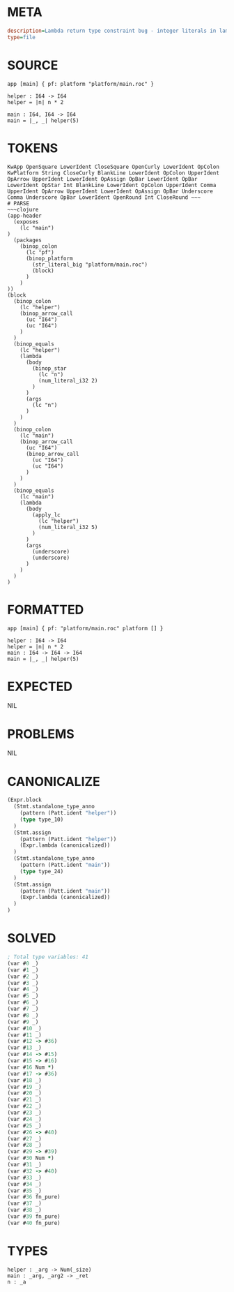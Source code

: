 # META
~~~ini
description=Lambda return type constraint bug - integer literals in lambda bodies should be constrained by function signature
type=file
~~~
# SOURCE
~~~roc
app [main] { pf: platform "platform/main.roc" }

helper : I64 -> I64
helper = |n| n * 2

main : I64, I64 -> I64
main = |_, _| helper(5)
~~~
# TOKENS
~~~text
KwApp OpenSquare LowerIdent CloseSquare OpenCurly LowerIdent OpColon KwPlatform String CloseCurly BlankLine LowerIdent OpColon UpperIdent OpArrow UpperIdent LowerIdent OpAssign OpBar LowerIdent OpBar LowerIdent OpStar Int BlankLine LowerIdent OpColon UpperIdent Comma UpperIdent OpArrow UpperIdent LowerIdent OpAssign OpBar Underscore Comma Underscore OpBar LowerIdent OpenRound Int CloseRound ~~~
# PARSE
~~~clojure
(app-header
  (exposes
    (lc "main")
)
  (packages
    (binop_colon
      (lc "pf")
      (binop_platform
        (str_literal_big "platform/main.roc")
        (block)
      )
    )
))
(block
  (binop_colon
    (lc "helper")
    (binop_arrow_call
      (uc "I64")
      (uc "I64")
    )
  )
  (binop_equals
    (lc "helper")
    (lambda
      (body
        (binop_star
          (lc "n")
          (num_literal_i32 2)
        )
      )
      (args
        (lc "n")
      )
    )
  )
  (binop_colon
    (lc "main")
    (binop_arrow_call
      (uc "I64")
      (binop_arrow_call
        (uc "I64")
        (uc "I64")
      )
    )
  )
  (binop_equals
    (lc "main")
    (lambda
      (body
        (apply_lc
          (lc "helper")
          (num_literal_i32 5)
        )
      )
      (args
        (underscore)
        (underscore)
      )
    )
  )
)
~~~
# FORMATTED
~~~roc
app [main] { pf: "platform/main.roc" platform [] }

helper : I64 -> I64
helper = |n| n * 2
main : I64 -> I64 -> I64
main = |_, _| helper(5)
~~~
# EXPECTED
NIL
# PROBLEMS
NIL
# CANONICALIZE
~~~clojure
(Expr.block
  (Stmt.standalone_type_anno
    (pattern (Patt.ident "helper"))
    (type type_10)
  )
  (Stmt.assign
    (pattern (Patt.ident "helper"))
    (Expr.lambda (canonicalized))
  )
  (Stmt.standalone_type_anno
    (pattern (Patt.ident "main"))
    (type type_24)
  )
  (Stmt.assign
    (pattern (Patt.ident "main"))
    (Expr.lambda (canonicalized))
  )
)
~~~
# SOLVED
~~~clojure
; Total type variables: 41
(var #0 _)
(var #1 _)
(var #2 _)
(var #3 _)
(var #4 _)
(var #5 _)
(var #6 _)
(var #7 _)
(var #8 _)
(var #9 _)
(var #10 _)
(var #11 _)
(var #12 -> #36)
(var #13 _)
(var #14 -> #15)
(var #15 -> #16)
(var #16 Num *)
(var #17 -> #36)
(var #18 _)
(var #19 _)
(var #20 _)
(var #21 _)
(var #22 _)
(var #23 _)
(var #24 _)
(var #25 _)
(var #26 -> #40)
(var #27 _)
(var #28 _)
(var #29 -> #39)
(var #30 Num *)
(var #31 _)
(var #32 -> #40)
(var #33 _)
(var #34 _)
(var #35 _)
(var #36 fn_pure)
(var #37 _)
(var #38 _)
(var #39 fn_pure)
(var #40 fn_pure)
~~~
# TYPES
~~~roc
helper : _arg -> Num(_size)
main : _arg, _arg2 -> _ret
n : _a
~~~
